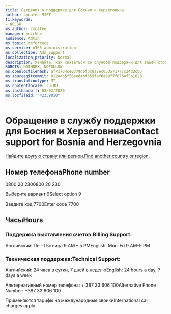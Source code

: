 ```yaml
---
title: Сведения о поддержке для Босния и Херзеговниа
author: cmcatee-MSFT
f1.keywords:
- NOCSH
ms.author: cmcatee
manager: mnirkhe
audience: Admin
ms.topic: reference
ms.service: o365-administration
ms.collection: Adm_Support
localization_priority: Normal
description: Узнайте, как связаться со службой поддержки для вашей страны или региона.
ROBOTS: NOINDEX, NOFOLLOW
ms.openlocfilehash: af71764ce0379d6f5c0a2ec03357177cc24d3cb3
ms.sourcegitcommit: 812aab5f58eed4bf359faf0e99f7f876af5b1023
ms.translationtype: MT
ms.contentlocale: ru-RU
ms.lasthandoff: 03/02/2020
ms.locfileid: "42359810"
---
```

# <a name="contact-support-for-bosnia-and-herzegovnia"></a><span data-ttu-id="73ce1-103">Обращение в службу поддержки для Босния и Херзеговниа</span><span class="sxs-lookup"><span data-stu-id="73ce1-103">Contact support for Bosnia and Herzegovnia</span></span>

<span data-ttu-id="73ce1-104">[Найдите другую страну или регион](../contact-support-for-business-products.md).</span><span class="sxs-lookup"><span data-stu-id="73ce1-104">[Find another country or region](../contact-support-for-business-products.md).</span></span>

## <a name="phone-number"></a><span data-ttu-id="73ce1-105">Номер телефона</span><span class="sxs-lookup"><span data-stu-id="73ce1-105">Phone number</span></span>
<span data-ttu-id="73ce1-106">0800 20 230</span><span class="sxs-lookup"><span data-stu-id="73ce1-106">0800 20 230</span></span>

<span data-ttu-id="73ce1-107">Выберите вариант 9</span><span class="sxs-lookup"><span data-stu-id="73ce1-107">Select option 9</span></span>

<span data-ttu-id="73ce1-108">Введите код 7700</span><span class="sxs-lookup"><span data-stu-id="73ce1-108">Enter code 7700</span></span>

## <a name="hours"></a><span data-ttu-id="73ce1-109">Часы</span><span class="sxs-lookup"><span data-stu-id="73ce1-109">Hours</span></span>
### <a name="billing-support"></a><span data-ttu-id="73ce1-110">Поддержка выставления счетов:</span><span class="sxs-lookup"><span data-stu-id="73ce1-110">Billing Support:</span></span>

<span data-ttu-id="73ce1-111">Английский: Пн – Пятница 9 AM – 5 PM</span><span class="sxs-lookup"><span data-stu-id="73ce1-111">English: Mon-Fri 9 AM-5 PM</span></span>

### <a name="technical-support"></a><span data-ttu-id="73ce1-112">Техническая поддержка:</span><span class="sxs-lookup"><span data-stu-id="73ce1-112">Technical Support:</span></span>

<span data-ttu-id="73ce1-113">Английский: 24 часа в сутки, 7 дней в неделю</span><span class="sxs-lookup"><span data-stu-id="73ce1-113">English: 24 hours a day, 7 days a week</span></span>

<span data-ttu-id="73ce1-114">Альтернативный номер телефона: + 387 33 606 100</span><span class="sxs-lookup"><span data-stu-id="73ce1-114">Alternative Phone Number: +387 33 606 100</span></span>

<span data-ttu-id="73ce1-115">Применяются тарифы на международные звонки</span><span class="sxs-lookup"><span data-stu-id="73ce1-115">International call charges apply</span></span>
